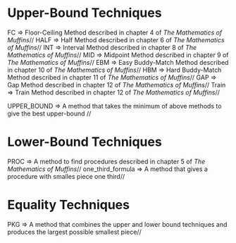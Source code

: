 # Upper-Bound Techniques 
FC => Floor-Ceiling Method described in chapter 4 of *The Mathematics of Muffins*//
HALF => Half Method described in chapter 6 of *The Mathematics of Muffins*//
INT => Interval Method described in chapter 8 of *The Mathematics of Muffins*//
MID => Midpoint Method described in chapter 9 of *The Mathematics of Muffins*//
EBM => Easy Buddy-Match Method described in chapter 10 of *The Mathematics of Muffins*//
HBM => Hard Buddy-Match Method described in chapter 11 of *The Mathematics of Muffins*//
GAP => Gap Method described in chapter 12 of *The Mathematics of Muffins*//
Train => Train Method described in chapter 12 of *The Mathematics of Muffins*//

UPPER_BOUND => A method that takes the minimum of above methods to give the best upper-bound //
# Lower-Bound Techniques
PROC => A method to find procedures described in chapter 5 of *The Mathematics of Muffins*//
one_third_formula => A method that gives a procedure with smalles piece one third//

# Equality Techniques
PKG => A method that combines the upper and lower bound techniques and produces the largest possible smallest piece//
